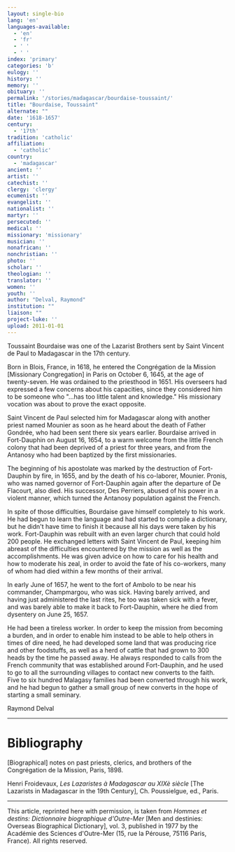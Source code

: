 ```yaml
---
layout: single-bio
lang: 'en'
languages-available:
  - 'en'
  - 'fr'
  - ' '
  - ' '
index: 'primary'
categories: 'b'
eulogy: ''
history: ''
memory: ''
obituary: ''
permalink: '/stories/madagascar/bourdaise-toussaint/'
title: "Bourdaise, Toussaint"
alternate: ""
date: '1618-1657'
century:
  - '17th'
tradition: 'catholic'
affiliation:
  - 'catholic'
country:
  - 'madagascar'
ancient: ''
artist: ''
catechist: ''
clergy: 'clergy'
ecumenist: ''
evangelist: ''
nationalist: ''
martyr: ''
persecuted: ''
medical: ''
missionary: 'missionary'
musician: ''
nonafrican: ''
nonchristian: ''
photo: ''
scholar: ''
theologian: ''
translator: ''
women: ''
youth: ''
author: "Delval, Raymond"
institution: ""
liaison: ""
project-luke: ''
upload: 2011-01-01
---
```




Toussaint Bourdaise was one of the Lazarist Brothers sent by Saint Vincent de Paul to Madagascar in the 17th century.

Born in Blois, France, in 1618, he entered the Congrégation de la Mission [Missionary Congregation] in Paris on October 6, 1645, at the age of twenty-seven. He was ordained to the priesthood in 1651. His overseers had expressed a few concerns about his capacities, since they considered him to be someone who "...has too little talent and knowledge." His missionary vocation was about to prove the exact opposite.

Saint Vincent de Paul selected him for Madagascar along with another priest named Mounier as soon as he heard about the death of Father Gondrée, who had been sent there six years earlier. Bourdaise arrived in Fort-Dauphin on August 16, 1654, to a warm welcome from the little French colony that had been deprived of a priest for three years, and from the Antanosy who had been baptized by the first missionaries.

The beginning of his apostolate was marked by the destruction of Fort-Dauphin by fire, in 1655, and by the death of his co-laborer, Mounier. Pronis, who was named governor of Fort-Dauphin again after the departure of De Flacourt, also died. His successor, Des Perriers, abused of his power in a violent manner, which turned the Antanosy population against the French.

In spite of those difficulties, Bourdaise gave himself completely to his work. He had begun to learn the language and had started to compile a dictionary, but he didn't have time to finish it because all his days were taken by his work. Fort-Dauphin was rebuilt with an even larger church that could hold 200 people. He exchanged letters with Saint Vincent de Paul, keeping him abreast of the difficulties encountered by the mission as well as the accomplishments. He was given advice on how to care for his health and how to moderate his zeal, in order to avoid the fate of his co-workers, many of whom had died within a few months of their arrival.

In early June of 1657, he went to the fort of Ambolo to be near his commander, Champmargou, who was sick. Having barely arrived, and having just administered the last rites, he too was taken sick with a fever, and was barely able to make it back to Fort-Dauphin, where he died from dysentery on June 25, 1657.

He had been a tireless worker. In order to keep the mission from becoming a burden, and in order to enable him instead to be able to help others in times of dire need, he had developed some land that was producing rice and other foodstuffs, as well as a herd of cattle that had grown to 300 heads by the time he passed away. He always responded to calls from the French community that was established around Fort-Dauphin, and he used to go to all the surrounding villages to contact new converts to the faith. Five to six hundred Malagasy families had been converted through his work, and he had begun to gather a small group of new converts in the hope of starting a small seminary.

Raymond Delval

---

# Bibliography

[Biographical] notes on past priests, clerics, and brothers of the Congrégation de la Mission, Paris, 1898.

Henri Froidevaux, *Les Lazaristes à Madagascar au XIXè siècle* [The Lazarists in Madagascar in the 19th Century], Ch. Poussielgue, ed., Paris.

---

This article, reprinted here with permission, is taken from *Hommes et destins: Dictionnaire biographique d'Outre-Mer* [Men and destinies: Overseas Biographical Dictionary], vol. 3, published in 1977 by the Académie des Sciences d'Outre-Mer (15, rue la Pérouse, 75116 Paris, France). All rights reserved.
